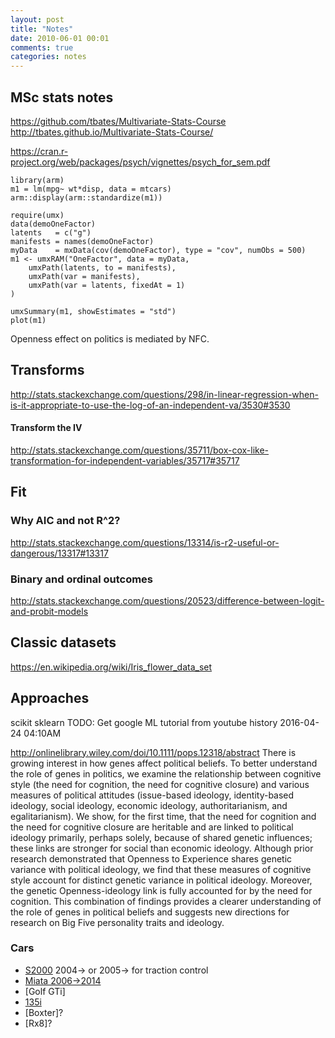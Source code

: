 ```yaml
---
layout: post
title: "Notes"
date: 2010-06-01 00:01
comments: true
categories: notes
---
```


<a name="top"></a>
## MSc  stats notes

https://github.com/tbates/Multivariate-Stats-Course
http://tbates.github.io/Multivariate-Stats-Course/

https://cran.r-project.org/web/packages/psych/vignettes/psych_for_sem.pdf

```splus
library(arm)
m1 = lm(mpg~ wt*disp, data = mtcars)
arm::display(arm::standardize(m1))

require(umx)
data(demoOneFactor)
latents   = c("g")
manifests = names(demoOneFactor)
myData    = mxData(cov(demoOneFactor), type = "cov", numObs = 500)
m1 <- umxRAM("OneFactor", data = myData,
	umxPath(latents, to = manifests),
	umxPath(var = manifests),
	umxPath(var = latents, fixedAt = 1)
)

umxSummary(m1, showEstimates = "std")
plot(m1)
```
Openness effect on politics is mediated by NFC.

## Transforms
http://stats.stackexchange.com/questions/298/in-linear-regression-when-is-it-appropriate-to-use-the-log-of-an-independent-va/3530#3530
#### Transform the IV
http://stats.stackexchange.com/questions/35711/box-cox-like-transformation-for-independent-variables/35717#35717

## Fit
### Why AIC and not R^2?
http://stats.stackexchange.com/questions/13314/is-r2-useful-or-dangerous/13317#13317


### Binary and ordinal outcomes
http://stats.stackexchange.com/questions/20523/difference-between-logit-and-probit-models

## Classic datasets
https://en.wikipedia.org/wiki/Iris_flower_data_set

## Approaches
scikit
sklearn
TODO: Get google ML tutorial from youtube history 2016-04-24 04:10AM

http://onlinelibrary.wiley.com/doi/10.1111/pops.12318/abstract
There is growing interest in how genes affect political beliefs. To better understand the role of genes in politics, we examine the relationship between cognitive style (the need for cognition, the need for cognitive closure) and various measures of political attitudes (issue-based ideology, identity-based ideology, social ideology, economic ideology, authoritarianism, and egalitarianism). We show, for the first time, that the need for cognition and the need for cognitive closure are heritable and are linked to political ideology primarily, perhaps solely, because of shared genetic influences; these links are stronger for social than economic ideology. Although prior research demonstrated that Openness to Experience shares genetic variance with political ideology, we find that these measures of cognitive style account for distinct genetic variance in political ideology. Moreover, the genetic Openness-ideology link is fully accounted for by the need for cognition. This combination of findings provides a clearer understanding of the role of genes in political beliefs and suggests new directions for research on Big Five personality traits and ideology.

### Cars
* [S2000](https://en.wikipedia.org/wiki/Honda_S2000) 2004→ or 2005→ for traction control
* [Miata 2006->2014](https://en.wikipedia.org/wiki/Mazda_MX-5#Third_generation_.28NC.29)
* [Golf GTi]
* [135i](https://en.wikipedia.org/wiki/BMW_1_Series_(E87)#1_Series_M_Coup.C3.A9)
* [Boxter]?
* [Rx8]?
